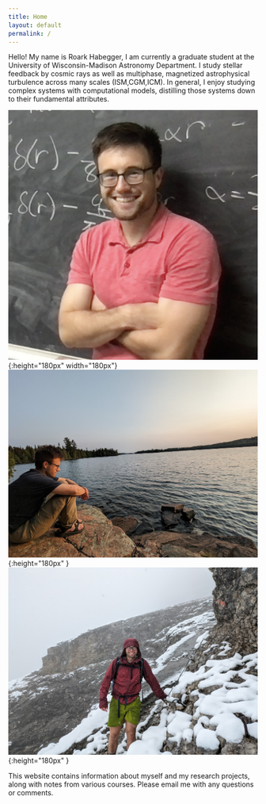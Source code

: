 ```yaml
---
title: Home
layout: default
permalink: /
---
```


Hello! My name is Roark Habegger, I am currently a graduate student at the University of Wisconsin-Madison Astronomy Department. I study stellar feedback by cosmic rays as well as multiphase, magnetized astrophysical turbulence across many scales (ISM,CGM,ICM). In general, I enjoy studying complex systems with computational models, distilling those systems down to their fundamental attributes.

![chalk > dry erasemarkers](/assets/self.png){:height="180px" width="180px"}
![watching lakes is fun](/assets/self_ripples.jpg){:height="180px" }
![long hikes are always worth it](/assets/self_snow.jpg){:height="180px" }

This website contains information about myself and my research projects, along with notes from various courses. Please email me with any questions or comments.


<object data="/assets/RoarkCV.pdf" type="application/pdf" width="90%" height=800px>
</object>
